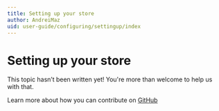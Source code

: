 ```yaml
---
title: Setting up your store
author: AndreiMaz
uid: user-guide/configuring/settingup/index
---
```

# Setting up your store

This topic hasn’t been written yet! You're more than welcome to help us with that.

Learn more about how you can contribute on [GitHub](https://github.com/nopSolutions/nopCommerce-Docs/blob/master/CONTRIBUTING.md)